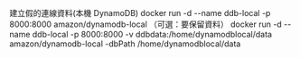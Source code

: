 建立假的連線資料(本機 DynamoDB)
docker run -d --name ddb-local -p 8000:8000 amazon/dynamodb-local
（可選：要保留資料）
docker run -d --name ddb-local -p 8000:8000 -v ddbdata:/home/dynamodblocal/data amazon/dynamodb-local -dbPath /home/dynamodblocal/data

